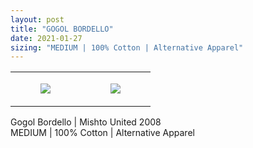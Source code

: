 ```yaml
---
layout: post
title: "GOGOL BORDELLO"
date: 2021-01-27
sizing: "MEDIUM | 100% Cotton | Alternative Apparel"
---
```




<table style="width:100%;"><tr><td style="vertical-align:top;">
      <figure class="tmblr-full" data-orig-height="2048" data-orig-width="1365" data-orig-src="https://concertshirts.netlify.app/shirts/0161/0161-01.jpg"><img src="https://64.media.tumblr.com/0f8f1da2d923a989c5bc7f701921a646/30b130fd77b6c3b6-f6/s540x810/4351be7ed7cfbd6584bf2344ece1534f6540cdb0.jpg" data-orig-height="2048" data-orig-width="1365" data-orig-src="https://concertshirts.netlify.app/shirts/0161/0161-01.jpg"/></figure></td>
    <td style="vertical-align:top;">
      <figure class="tmblr-full" data-orig-height="2048" data-orig-width="1365" data-orig-src="https://concertshirts.netlify.app/shirts/0161/0161-02.jpg"><img src="https://64.media.tumblr.com/93cc830c924e51ae01e59d22d3a864b7/30b130fd77b6c3b6-c4/s540x810/7a4836c2ca906a3736df8e9728b1b2b6db2e9d16.jpg" data-orig-height="2048" data-orig-width="1365" data-orig-src="https://concertshirts.netlify.app/shirts/0161/0161-02.jpg"/></figure></td>
  </tr></table><p>
  Gogol Bordello | Mishto United 2008<br/>MEDIUM | 100% Cotton | Alternative Apparel
</p>
